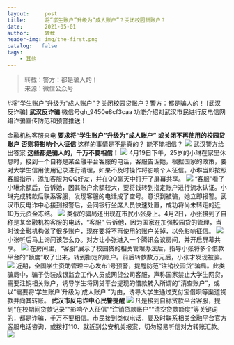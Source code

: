 ```yaml
---
layout:     post
title:      将“学生账户”升级为“成人账户”？关闭校园贷账户？
date:       2021-05-01
author:     转载
header-img: img/the-first.png
catalog:   false
tags:
    - 其他
---
```


<blockquote><p>转载：警方：都是骗人的！<br>
来源：微信公众号</p></blockquote>

#将“学生账户”升级为“成人账户”？关闭校园贷账户？警方：都是骗人的！
[武汉反诈骗]
**武汉反诈骗**
微信号gh_9450e8cf3caa
功能介绍对武汉市民进行反电信网络诈骗宣传防范和预警推送！

金融机构客服来电
**要求将“学生账户”升级为“成人账户”**
**或关闭不再使用的校园贷账户**
**否则将影响个人征信**
这样的事情是不是真的？
能不能相信？
![]({{site.baseurl}}/postimg/3Lusx8pzaXicvPtLic8wWu6lB6AOjUH4AM3yb4BXweL5mRLtA7s89IQHgImJibnNyicL3FZvPdDCbm6N355DqGsxWg.jpeg)
武汉警方给出答案
**这些都是骗人的，千万不要相信！**
![]({{site.baseurl}}/postimg/ldFaBNSkvHjWAJXvDKMXv6G5WJHoSnNKZ8XqnYOTN5OPA8xHLDprngT0e8Cym6ae99s13vE5EtrNibKZfDWrRHA.gif)
4月19日下午，25岁的小琳在家里休息时，接到一个自称是某金融平台客服的电话，客服告诉她，根据国家的政策，要对大学生信用使用记录进行清理，如果不及时操作将影响个人征信。小琳当即按照客服指示，添加客服为QQ好友，并在QQ聊天中打开了屏幕共享。
![]({{site.baseurl}}/postimg/3Lusx8pzaXicvPtLic8wWu6lB6AOjUH4AMqfGCfKx3K1icoApJWnMwZNXGE2WoPA1JR4hAkKzbq5BkGZMBfNPDjSA.jpeg)
“客服”看了小琳余额后，告诉她，因其账户余额较大，要将钱转到指定账户进行流水认证。小琳完成转款后联系客服，发现客服的电话成了空号。意识到被骗，她立即报警。武汉市反电诈中心接到报警后，会同银行坐席人员快速处置，成功将尚未转走的近10万元资金冻结。
![]({{site.baseurl}}/postimg/3Lusx8pzaXicvPtLic8wWu6lB6AOjUH4AMxZHjxiaGevN6t4v06k8uvl81SwCvhh2cINzm8rfxGa1g2VDcq13OR7Q.jpeg)
类似的骗局还出现在市民小张身上。4月2日，小张接到了自称是某金融机构客服的电话，“客服”
告诉他，因为国家在加强校园贷的管理，当时该金融机构做了很多账户，现在要将不再使用的账户关掉，以免影响征信。
![]({{site.baseurl}}/postimg/3Lusx8pzaXicvPtLic8wWu6lB6AOjUH4AMWjH9GYwpZMJ5ZhKdNIyibFsfld4H1N3jrNCiaGoepxrpvkfhj56uNvqQ.jpeg)
小张听后马上询问该怎么办。对方让小张进入一个腾讯会议房间，并开启屏幕共享。
![]({{site.baseurl}}/postimg/3Lusx8pzaXicvPtLic8wWu6lB6AOjUH4AMSIvar6usLbqKr3JCRNNJxTMSSYDb7L2dpmZiaxmYCIxHBZyFjaMDkMg.jpeg)
在房间里，“客服”展示了校园贷的相关管理办法后，指导小张将多个借款平台的“额度”取了出来，转到指定的账户。前后转款数万元后，小张才发现被骗。
![]({{site.baseurl}}/postimg/3Lusx8pzaXicvPtLic8wWu6lB6AOjUH4AMq6iclXVg7TOLcTS4p38FjMsETmDGShmj7nliaSrJ6YMo7DXWvpogCO9w.jpeg)
近期，全国学生资助管理中心发布1号预警，提醒防范“注销校园贷”骗局。此类骗局中，骗子伪装成银监会工作人员或网贷公司客服，声称国家禁止大学生网贷，需要注销相关账户，诱导学生将网贷平台提现的借款转入所谓的“清查账户”，或以“需要将‘学生账户’升级为‘成人账户’”为由，诱导大学生通过支付宝借呗等渠道贷款并向其转账。
**武汉市反电诈中心民警提醒**
![]({{site.baseurl}}/postimg/ldFaBNSkvHjWAJXvDKMXv6G5WJHoSnNKZ8XqnYOTN5OPA8xHLDprngT0e8Cym6ae99s13vE5EtrNibKZfDWrRHA.gif)
凡是接到自称贷款平台客服，提到“在校期间贷款记录”“影响个人征信”“注销贷款账户”“清空贷款额度”等关键词的，都是诈骗，千万不要相信。市民接到类似电话，要及时联系相关金融平台官方客服电话咨询，或拨打110、就近到公安机关报案，切勿轻易听信对方转账汇款。
![]({{site.baseurl}}/postimg/8wBAcE4t1v42z6Soly0VZc0Vl5z9ceb77aQ9pFm4JxcAy46R699eLdia50wbcub4ibS2ScztJyjEyOQXDqfpcvSg.jpeg)
